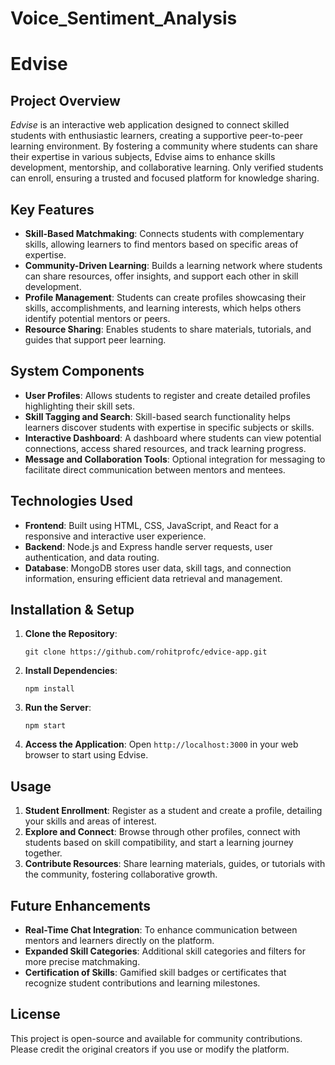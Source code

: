 # Voice_Sentiment_Analysis
<h1>Edvise</h1>

<h2>Project Overview</h2>
<p><em>Edvise</em> is an interactive web application designed to connect skilled students with enthusiastic learners, creating a supportive peer-to-peer learning environment. By fostering a community where students can share their expertise in various subjects, Edvise aims to enhance skills development, mentorship, and collaborative learning. Only verified students can enroll, ensuring a trusted and focused platform for knowledge sharing.</p>

<h2>Key Features</h2>
<ul>
  <li><strong>Skill-Based Matchmaking</strong>: Connects students with complementary skills, allowing learners to find mentors based on specific areas of expertise.</li>
  <li><strong>Community-Driven Learning</strong>: Builds a learning network where students can share resources, offer insights, and support each other in skill development.</li>
  <li><strong>Profile Management</strong>: Students can create profiles showcasing their skills, accomplishments, and learning interests, which helps others identify potential mentors or peers.</li>
  <li><strong>Resource Sharing</strong>: Enables students to share materials, tutorials, and guides that support peer learning.</li>
</ul>

<h2>System Components</h2>
<ul>
  <li><strong>User Profiles</strong>: Allows students to register and create detailed profiles highlighting their skill sets.</li>
  <li><strong>Skill Tagging and Search</strong>: Skill-based search functionality helps learners discover students with expertise in specific subjects or skills.</li>
  <li><strong>Interactive Dashboard</strong>: A dashboard where students can view potential connections, access shared resources, and track learning progress.</li>
  <li><strong>Message and Collaboration Tools</strong>: Optional integration for messaging to facilitate direct communication between mentors and mentees.</li>
</ul>

<h2>Technologies Used</h2>
<ul>
  <li><strong>Frontend</strong>: Built using HTML, CSS, JavaScript, and React for a responsive and interactive user experience.</li>
  <li><strong>Backend</strong>: Node.js and Express handle server requests, user authentication, and data routing.</li>
  <li><strong>Database</strong>: MongoDB stores user data, skill tags, and connection information, ensuring efficient data retrieval and management.</li>
</ul>

<h2>Installation & Setup</h2>
<ol>
  <li><strong>Clone the Repository</strong>:
    <pre><code>git clone https://github.com/rohitprofc/edvice-app.git</code></pre>
  </li>
  <li><strong>Install Dependencies</strong>:
    <pre><code>npm install</code></pre>
  </li>
  <li><strong>Run the Server</strong>:
    <pre><code>npm start</code></pre>
  </li>
  <li><strong>Access the Application</strong>: Open <code>http://localhost:3000</code> in your web browser to start using Edvise.</li>
</ol>

<h2>Usage</h2>
<ol>
  <li><strong>Student Enrollment</strong>: Register as a student and create a profile, detailing your skills and areas of interest.</li>
  <li><strong>Explore and Connect</strong>: Browse through other profiles, connect with students based on skill compatibility, and start a learning journey together.</li>
  <li><strong>Contribute Resources</strong>: Share learning materials, guides, or tutorials with the community, fostering collaborative growth.</li>
</ol>

<h2>Future Enhancements</h2>
<ul>
  <li><strong>Real-Time Chat Integration</strong>: To enhance communication between mentors and learners directly on the platform.</li>
  <li><strong>Expanded Skill Categories</strong>: Additional skill categories and filters for more precise matchmaking.</li>
  <li><strong>Certification of Skills</strong>: Gamified skill badges or certificates that recognize student contributions and learning milestones.</li>
</ul>

<h2>License</h2>
<p>This project is open-source and available for community contributions. Please credit the original creators if you use or modify the platform.</p>
